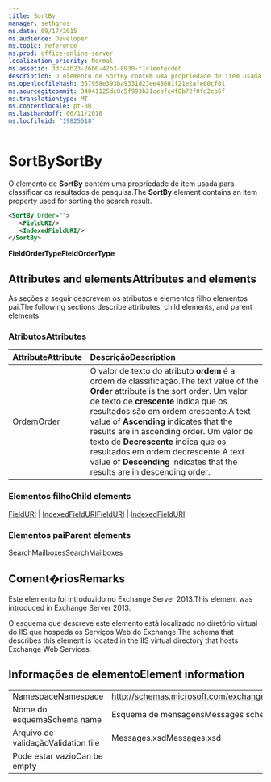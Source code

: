 ```yaml
---
title: SortBy
manager: sethgros
ms.date: 09/17/2015
ms.audience: Developer
ms.topic: reference
ms.prod: office-online-server
localization_priority: Normal
ms.assetid: 3dc4ab23-26b0-42b3-8930-f1c7eefecdeb
description: O elemento de SortBy contém uma propriedade de item usada para classificar os resultados de pesquisa.
ms.openlocfilehash: 357958e393ba9331d23ee48661f21e2afe00cf01
ms.sourcegitcommit: 34041125dc8c5f993b21cebfc4f8b72f0fd2cb6f
ms.translationtype: MT
ms.contentlocale: pt-BR
ms.lasthandoff: 06/11/2018
ms.locfileid: "19825518"
---
```

# <a name="sortby"></a><span data-ttu-id="41a55-103">SortBy</span><span class="sxs-lookup"><span data-stu-id="41a55-103">SortBy</span></span>

<span data-ttu-id="41a55-104">O elemento de **SortBy** contém uma propriedade de item usada para classificar os resultados de pesquisa.</span><span class="sxs-lookup"><span data-stu-id="41a55-104">The **SortBy** element contains an item property used for sorting the search result.</span></span> 
  
```XML
<SortBy Order="">
   <FieldURI/>
   <IndexedFieldURI/>
</SortBy>
```

 <span data-ttu-id="41a55-105">**FieldOrderType**</span><span class="sxs-lookup"><span data-stu-id="41a55-105">**FieldOrderType**</span></span>
## <a name="attributes-and-elements"></a><span data-ttu-id="41a55-106">Attributes and elements</span><span class="sxs-lookup"><span data-stu-id="41a55-106">Attributes and elements</span></span>

<span data-ttu-id="41a55-107">As seções a seguir descrevem os atributos e elementos filho elementos pai.</span><span class="sxs-lookup"><span data-stu-id="41a55-107">The following sections describe attributes, child elements, and parent elements.</span></span>
  
### <a name="attributes"></a><span data-ttu-id="41a55-108">Atributos</span><span class="sxs-lookup"><span data-stu-id="41a55-108">Attributes</span></span>

|<span data-ttu-id="41a55-109">**Attribute**</span><span class="sxs-lookup"><span data-stu-id="41a55-109">**Attribute**</span></span>|<span data-ttu-id="41a55-110">**Descrição**</span><span class="sxs-lookup"><span data-stu-id="41a55-110">**Description**</span></span>|
|:-----|:-----|
|<span data-ttu-id="41a55-111">Ordem</span><span class="sxs-lookup"><span data-stu-id="41a55-111">Order</span></span>  <br/> |<span data-ttu-id="41a55-112">O valor de texto do atributo **ordem** é a ordem de classificação.</span><span class="sxs-lookup"><span data-stu-id="41a55-112">The text value of the **Order** attribute is the sort order.</span></span> <span data-ttu-id="41a55-113">Um valor de texto de **crescente** indica que os resultados são em ordem crescente.</span><span class="sxs-lookup"><span data-stu-id="41a55-113">A text value of **Ascending** indicates that the results are in ascending order.</span></span> <span data-ttu-id="41a55-114">Um valor de texto de **Decrescente** indica que os resultados em ordem decrescente.</span><span class="sxs-lookup"><span data-stu-id="41a55-114">A text value of **Descending** indicates that the results are in descending order.</span></span>  <br/> |
   
### <a name="child-elements"></a><span data-ttu-id="41a55-115">Elementos filho</span><span class="sxs-lookup"><span data-stu-id="41a55-115">Child elements</span></span>

<span data-ttu-id="41a55-116">[FieldURI](fielduri.md) | [IndexedFieldURI](indexedfielduri.md)</span><span class="sxs-lookup"><span data-stu-id="41a55-116">[FieldURI](fielduri.md) | [IndexedFieldURI](indexedfielduri.md)</span></span>
  
### <a name="parent-elements"></a><span data-ttu-id="41a55-117">Elementos pai</span><span class="sxs-lookup"><span data-stu-id="41a55-117">Parent elements</span></span>

[<span data-ttu-id="41a55-118">SearchMailboxes</span><span class="sxs-lookup"><span data-stu-id="41a55-118">SearchMailboxes</span></span>](searchmailboxes.md)
  
## <a name="remarks"></a><span data-ttu-id="41a55-119">Coment�rios</span><span class="sxs-lookup"><span data-stu-id="41a55-119">Remarks</span></span>

<span data-ttu-id="41a55-120">Este elemento foi introduzido no Exchange Server 2013.</span><span class="sxs-lookup"><span data-stu-id="41a55-120">This element was introduced in Exchange Server 2013.</span></span>
  
<span data-ttu-id="41a55-121">O esquema que descreve este elemento está localizado no diretório virtual do IIS que hospeda os Serviços Web do Exchange.</span><span class="sxs-lookup"><span data-stu-id="41a55-121">The schema that describes this element is located in the IIS virtual directory that hosts Exchange Web Services.</span></span>
  
## <a name="element-information"></a><span data-ttu-id="41a55-122">Informações de elemento</span><span class="sxs-lookup"><span data-stu-id="41a55-122">Element information</span></span>

|||
|:-----|:-----|
|<span data-ttu-id="41a55-123">Namespace</span><span class="sxs-lookup"><span data-stu-id="41a55-123">Namespace</span></span>  <br/> |http://schemas.microsoft.com/exchange/services/2006/messages  <br/> |
|<span data-ttu-id="41a55-124">Nome do esquema</span><span class="sxs-lookup"><span data-stu-id="41a55-124">Schema name</span></span>  <br/> |<span data-ttu-id="41a55-125">Esquema de mensagens</span><span class="sxs-lookup"><span data-stu-id="41a55-125">Messages schema</span></span>  <br/> |
|<span data-ttu-id="41a55-126">Arquivo de validação</span><span class="sxs-lookup"><span data-stu-id="41a55-126">Validation file</span></span>  <br/> |<span data-ttu-id="41a55-127">Messages.xsd</span><span class="sxs-lookup"><span data-stu-id="41a55-127">Messages.xsd</span></span>  <br/> |
|<span data-ttu-id="41a55-128">Pode estar vazio</span><span class="sxs-lookup"><span data-stu-id="41a55-128">Can be empty</span></span>  <br/> ||
   

